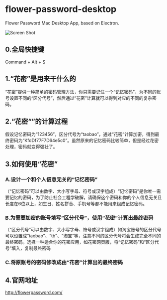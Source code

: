 # flower-password-desktop
Flower Password Mac Desktop App, based on Electron.

![Screen Shot](http://ww3.sinaimg.cn/large/aab16a36gw1f9neda4o87j20hc0i6gop.jpg)

## 0.全局快捷键

Command + Alt + S

## 1.“花密”是用来干什么的

“花密”提供一种简单的密码管理方法，你只需要记住一个“记忆密码”，为不同的账号设置不同的“区分代号”，然后通过“花密”计算就可以得到对应的不同的复杂密码。

## 2.“花密“”的计算过程

假设记忆密码为“123456”，区分代号为“taobao”，通过“花密”计算加密，得到最终密码为“KfdDf77F7D64e5c0”。虽然原来的记忆密码比较简单，但是经过花密处理，密码就变得强壮了。

## 3.如何使用“花密”

### A.设计一个和个人信息无关的“记忆密码”

（“记忆密码”可以由数字、大小写字母、符号或汉字组成）“记忆密码”是你唯一需要记忆的密码，为了防止社会工程学破解，请确保这个密码和你的个人信息无关且长度在6位以上，如生日、姓名拼音、手机号等都不能用来组成记忆密码。

### B.为需要加密的账号填写“区分代号”，使用“花密”计算出最终密码

（“区分代号”可以由数字、大小写字母、符号或汉字组成）如淘宝账号的区分代号可以设置成“taobao”、“tb”、“淘宝”等，注意不同的区分代号将会生成完全不同的最终密码。选择一种适合你的花密应用，如花密网页版，将“记忆密码”和“区分代号”填入，复制最终密码

### C.将原账号的密码修改成由“花密”计算出的最终密码

## 4.官网地址

http://flowerpassword.com/
